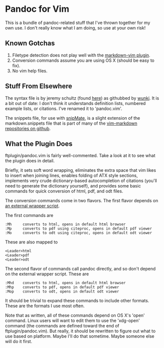 # Pandoc for Vim

This is a bundle of pandoc-related stuff that I've thrown together for
my own use. I don't really know what I am doing, so use at your own
risk!

## Known Gotchas

1.  Filetype detection does not play well with the [markdown-vim
    plugin](http://plasticboy.com/markdown-vim-mode/).
2.  Conversion commands assume you are using OS X (should be easy to
    fix).
3.  No vim help files.

## Stuff From Elsewhere

The syntax file is by jeremy schultz (found
[here](http://www.vim.org/scripts/script.php?script_id=2389)) as
githubbed by [wunki](https://github.com/wunki/vim-pandoc). It is a bit
out of date: I don't think it understands definition lists, numbered
example lists, or citations. I've renamed it to 'pandoc.vim'.

The snippets file, for use with
[snipMate](http://www.vim.org/scripts/script.php?script_id=2540), is a
slight extension of the markdown.snippets file that is part of many of
the [vim-markdown repositories on
github](https://github.com/hallison/vim-markdown).

## What the Plugin Does

ftplugin/pandoc.vim is fairly well-commented. Take a look at it to see
what the plugin does in detail.

Briefly, it sets soft word wrapping, eliminates the extra space that vim
likes to insert when joining lines, enables folding of ATX style
sections, implements very crude dictionary-based autocompletion of
citations (you'll need to generate the dictionary yourself), and
provides some basic commands for quick conversion of html, pdf, and odt
files.

The conversion commands come in two flavors. The first flavor depends on [an
external wrapper script](https://gist.github.com/857619).

The first commands are

    :Mh     converts to html, opens in default html browser
    :Mp     converts to pdf using citeproc, opens in default pdf viewer
    :Mo     converts to odt using citeproc, opens in default odt viewer

These are also mapped to

    <Leader>html
    <Leader>pdf
    <Leader>odt

The second flavor of commands call pandoc directly, and so don't depend on
the external wrapper script. These are

	:Mhd	converts to html, opens in default html browser
	:Mhp	converts to pdf, opens in default pdf viewer
	:Mop	converts to odt, opens in default odt viewer

It should be trivial to expand these commands to include other formats.
These are the formats I use most often.

Note that as written, all of these commands depend on OS X's 'open' command. 
Linux users will want to edit them to use the 'xdg-open' command (the commands
are defined toward the end of ftplugin/pandoc.vim). But
really, it should be rewritten to figure out what to use based on platform.
Maybe I'll do that sometime. Maybe someone else will do it first.

